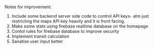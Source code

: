 Notes for improvement:
  1. Include some backend server side code to control API keys- atm just restricting the maps API key heavily and it is front facing.
  2. Make some stats using firebase realtime database on the homepage
  3. Contol rules for firebase database to improve security
  4. Implement transit calculation
  5. Sanatise user input better

